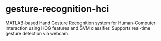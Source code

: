# gesture-recognition-hci
MATLAB-based Hand Gesture Recognition system for Human-Computer Interaction using HOG features and SVM classifier. Supports real-time gesture detection via webcam
